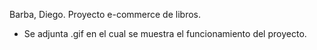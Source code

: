 Barba, Diego.
Proyecto e-commerce de libros.

- Se adjunta .gif en el cual se muestra el funcionamiento del proyecto.